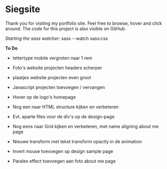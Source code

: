 # Siegsite

Thank you for visiting my portfolio site. Feel free to browse, hover and click around.
The code for this project is also visible on GitHub.

_Starting the sass watcher:_ sass --watch sass:css

**To Do**

- lettertype mobile vergroten naar 1 rem
- Foto's website projecten headers scherper
- plaatjes website projecten even groot

- Javascript projecten toevoegen / vervangen
- Hover op de logo's homepage

- Nog een naar HTML structure kijken en verbeteren
- Evt. aparte files voor de div's op de design-page
- Nog eens naar Grid kijken en verbeteren, met name aligning about me page

- Nieuwe transform met tekst transform opacity in de animation
- Invert mouse toevoegen op design sample page
- Paralex effect toevoegen aan foto about me page

